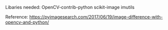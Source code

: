 Libaries needed:
    OpenCV-contrib-python
    scikit-image
    imutils





Reference:
https://pyimagesearch.com/2017/06/19/image-difference-with-opencv-and-python/
